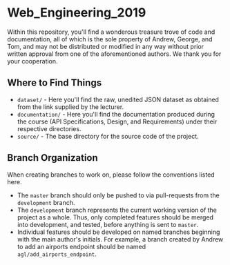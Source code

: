 # Web_Engineering_2019
Within this repository, you'll find a wonderous treasure trove of code and documentation, all of which is the sole property of Andrew, George, and Tom, and may not be distributed or modified in any way without prior written approval from one of the aforementioned authors. We thank you for your cooperation.

## Where to Find Things
* `dataset/` - Here you'll find the raw, unedited JSON dataset as obtained from the link supplied by the lecturer.
* `documentation/` - Here you'll find the documentation produced during the course (API Specifications, Design, and Requirements) under their respective directories.
* `source/` - The base directory for the source code of the project.

## Branch Organization
When creating branches to work on, please follow the conventions listed here.
* The `master` branch should only be pushed to via pull-requests from the `development` branch.
* The `development` branch represents the current working version of the project as a whole. Thus, only completed features should be merged into development, and tested, before anything is sent to `master`.
* Individual features should be developed on named branches beginning with the main author's initials. For example, a branch created by Andrew to add an airports endpoint should be named `agl/add_airports_endpoint`.
